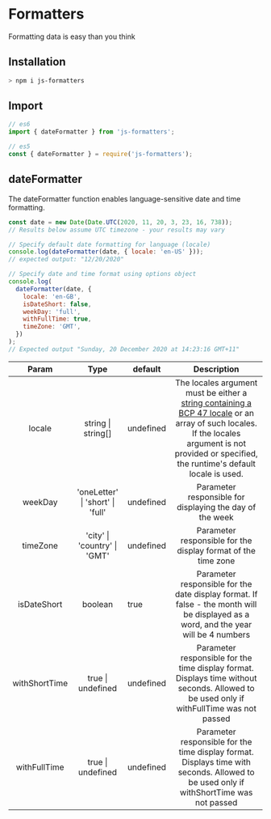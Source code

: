 # Formatters

Formatting data is easy than you think

## Installation

```bash
> npm i js-formatters
```

## Import

```javascript
// es6
import { dateFormatter } from 'js-formatters';

// es5
const { dateFormatter } = require('js-formatters');
```

## dateFormatter

The dateFormatter function enables language-sensitive date and time formatting.

```javascript
const date = new Date(Date.UTC(2020, 11, 20, 3, 23, 16, 738));
// Results below assume UTC timezone - your results may vary

// Specify default date formatting for language (locale)
console.log(dateFormatter(date, { locale: 'en-US' }));
// expected output: "12/20/2020"

// Specify date and time format using options object
console.log(
  dateFormatter(date, {
    locale: 'en-GB',
    isDateShort: false,
    weekDay: 'full',
    withFullTime: true,
    timeZone: 'GMT',
  })
);
// Expected output "Sunday, 20 December 2020 at 14:23:16 GMT+11"
```

|     Param     |               Type               | default   |                                                                                                                    Description                                                                                                                    |
| :-----------: | :------------------------------: | --------- | :-----------------------------------------------------------------------------------------------------------------------------------------------------------------------------------------------------------------------------------------------: |
|    locale     |        string \| string[]        | undefined | The locales argument must be either a [string containing a BCP 47 locale](https://datatracker.ietf.org/doc/html/rfc5646) or an array of such locales. If the locales argument is not provided or specified, the runtime's default locale is used. |
|    weekDay    | 'oneLetter' \| 'short' \| 'full' | undefined |                                                                                             Parameter responsible for displaying the day of the week                                                                                              |
|   timeZone    |   'city' \| 'country' \| 'GMT'   | undefined |                                                                                           Parameter responsible for the display format of the time zone                                                                                           |
|  isDateShort  |             boolean              | true      |                                                        Parameter responsible for the date display format. If false - the month will be displayed as a word, and the year will be 4 numbers                                                        |
| withShortTime |        true \| undefined         | undefined |                                                     Parameter responsible for the time display format. Displays time without seconds. Allowed to be used only if withFullTime was not passed                                                      |
| withFullTime  |        true \| undefined         | undefined |                                                      Parameter responsible for the time display format. Displays time with seconds. Allowed to be used only if withShortTime was not passed                                                       |
